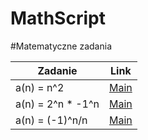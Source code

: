 # MathScript

#Matematyczne zadania

|Zadanie          | Link                                                                          |
|-----------------|-------------------------------------------------------------------------------|
|a(n) = n^2       |[Main](https://github.com/Mariojey/MathScript/blob/main/MathStrings/main.js)   |
|a(n) = 2^n * -1^n| [Main](https://github.com/Mariojey/MathScript/blob/main/MathStrings/main2.js) |
|a(n) = (-1)^n/n  |[Main](https://github.com/Mariojey/MathScript/blob/main/MathStrings/main4.js)  |
